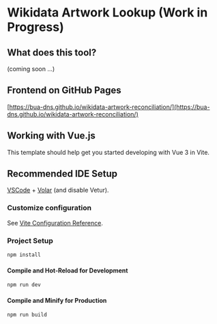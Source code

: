 # Wikidata Artwork Lookup (Work in Progress)

## What does this tool?

(coming soon ...)

## Frontend on GitHub Pages

[https://bua-dns.github.io/wikidata-artwork-reconciliation/](https://bua-dns.github.io/wikidata-artwork-reconciliation/)

## Working with Vue.js

This template should help get you started developing with Vue 3 in Vite.

## Recommended IDE Setup

[VSCode](https://code.visualstudio.com/) + [Volar](https://marketplace.visualstudio.com/items?itemName=Vue.volar) (and disable Vetur).

### Customize configuration

See [Vite Configuration Reference](https://vite.dev/config/).

### Project Setup

```sh
npm install
```

#### Compile and Hot-Reload for Development

```sh
npm run dev
```

#### Compile and Minify for Production

```sh
npm run build
```
